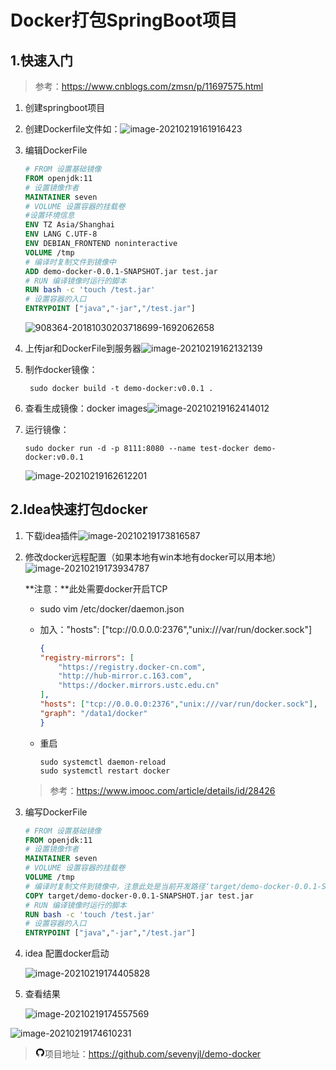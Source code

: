 # Docker打包SpringBoot项目

## 1.快速入门

> 参考：https://www.cnblogs.com/zmsn/p/11697575.html

1. 创建springboot项目

2. 创建Dockerfile文件如：![image-20210219161916423](https://sevenpic.oss-cn-beijing.aliyuncs.com/img/image-20210219161916423.png)

3. 编辑DockerFile

   ```dockerfile
   # FROM 设置基础镜像
   FROM openjdk:11
   # 设置镜像作者
   MAINTAINER seven
   # VOLUME 设置容器的挂载卷
   #设置环境信息
   ENV TZ Asia/Shanghai
   ENV LANG C.UTF-8
   ENV DEBIAN_FRONTEND noninteractive
   VOLUME /tmp
   # 编译时复制文件到镜像中
   ADD demo-docker-0.0.1-SNAPSHOT.jar test.jar
   # RUN 编译镜像时运行的脚本
   RUN bash -c 'touch /test.jar'
   # 设置容器的入口
   ENTRYPOINT ["java","-jar","/test.jar"]
   ```

   ![908364-20181030203718699-1692062658](https://sevenpic.oss-cn-beijing.aliyuncs.com/img/908364-20181030203718699-1692062658.png)

4. 上传jar和DockerFile到服务器![image-20210219162132139](https://sevenpic.oss-cn-beijing.aliyuncs.com/img/image-20210219162132139.png)

5. 制作docker镜像：

   ```shell
    sudo docker build -t demo-docker:v0.0.1 .
   ```

6. 查看生成镜像：docker images![image-20210219162414012](https://sevenpic.oss-cn-beijing.aliyuncs.com/img/image-20210219162414012.png)

7. 运行镜像：

   ```shell
   sudo docker run -d -p 8111:8080 --name test-docker demo-docker:v0.0.1
   ```

   ![image-20210219162612201](https://sevenpic.oss-cn-beijing.aliyuncs.com/img/image-20210219162612201.png)

## 2.Idea快速打包docker

1. 下载idea插件![image-20210219173816587](https://sevenpic.oss-cn-beijing.aliyuncs.com/img/image-20210219173816587.png)

2. 修改docker远程配置（如果本地有win本地有docker可以用本地）![image-20210219173934787](https://sevenpic.oss-cn-beijing.aliyuncs.com/img/image-20210219173934787.png)

   **注意：**此处需要docker开启TCP

   - sudo vim /etc/docker/daemon.json 

   - 加入："hosts": ["tcp://0.0.0.0:2376","unix:///var/run/docker.sock"]

     ```json
     {
     "registry-mirrors": [
         "https://registry.docker-cn.com",
         "http://hub-mirror.c.163.com",
         "https://docker.mirrors.ustc.edu.cn"
     ],
     "hosts": ["tcp://0.0.0.0:2376","unix:///var/run/docker.sock"],
     "graph": "/data1/docker"
     }
     ```

   - 重启

     ```shell
     sudo systemctl daemon-reload 
     sudo systemctl restart docker
     ```

   > 参考：https://www.imooc.com/article/details/id/28426

3. 编写DockerFile

   ```dockerfile
   # FROM 设置基础镜像
   FROM openjdk:11
   # 设置镜像作者
   MAINTAINER seven
   # VOLUME 设置容器的挂载卷
   VOLUME /tmp
   # 编译时复制文件到镜像中，注意此处是当前开发路径‘target/demo-docker-0.0.1-SNAPSHOT.jar’
   COPY target/demo-docker-0.0.1-SNAPSHOT.jar test.jar
   # RUN 编译镜像时运行的脚本
   RUN bash -c 'touch /test.jar'
   # 设置容器的入口
   ENTRYPOINT ["java","-jar","/test.jar"]
   ```

4. idea 配置docker启动

   ![image-20210219174405828](https://sevenpic.oss-cn-beijing.aliyuncs.com/img/image-20210219174405828.png)

5. 查看结果

   ![image-20210219174557569](https://sevenpic.oss-cn-beijing.aliyuncs.com/img/image-20210219174557569.png)

![image-20210219174610231](https://sevenpic.oss-cn-beijing.aliyuncs.com/img/image-20210219174610231.png)

> <svg t="1613728477345" class="icon" viewBox="0 0 1024 1024" version="1.1" xmlns="http://www.w3.org/2000/svg" p-id="2267" width="15" height="15"><path d="M64.6 512c0 195.6 125.4 361.9 300.1 422.9 23.5 5.9 19.9-10.8 19.9-22.2v-77.6c-135.8 15.9-141.3-74-150.5-89-18.5-31.5-61.9-39.5-49-54.5 31-15.9 62.5 4 98.9 58 26.4 39.1 77.9 32.5 104.1 26 5.7-23.5 17.9-44.5 34.7-60.9-140.7-25.2-199.4-111.1-199.4-213.3 0-49.5 16.4-95.1 48.4-131.8-20.4-60.6 1.9-112.4 4.9-120.1 58.2-5.2 118.5 41.6 123.3 45.3 33.1-8.9 70.8-13.7 112.9-13.7 42.4 0 80.3 4.9 113.5 13.9 11.3-8.6 67.3-48.8 121.4-43.9 2.9 7.7 24.7 58.3 5.5 118.1 32.5 36.8 49 82.8 49 132.4 0 102.3-59 188.3-200.2 213.2 23.5 23.3 38.1 55.5 38.1 91.1v112.7c0.8 9 0 17.9 15.1 17.9C832.7 877 960.4 709.4 960.4 512.1c0-247.5-200.6-447.9-447.9-447.9C265 64.1 64.6 264.5 64.6 512z" fill="" p-id="2268"></path></svg>项目地址：https://github.com/sevenyjl/demo-docker

